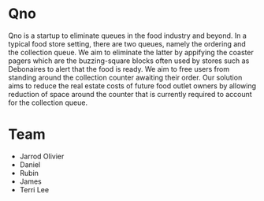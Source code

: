 # Qno
Qno is a startup to eliminate queues in the food industry and beyond. In a typical food store setting, there are two queues, namely the ordering and the collection queue. We aim to eliminate the latter by appifying the coaster pagers which are the buzzing-square blocks often used by stores such as Debonaires to alert that the food is ready.
We aim to free users from standing around the collection counter awaiting their order. Our solution aims to reduce the real estate costs of future food outlet owners by allowing reduction of space around the counter that is currently required to account for the collection queue.

# Team
<ul>
  <li>Jarrod Olivier</li>
  <li>Daniel</li>
  <li>Rubin</li>
  <li>James</li>
  <li>Terri Lee</li>
  

